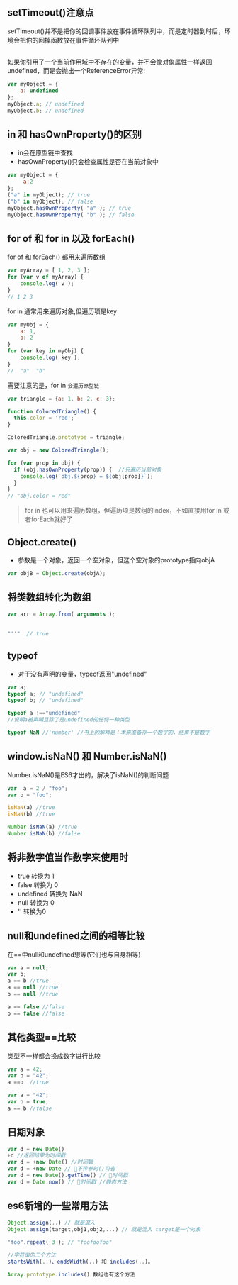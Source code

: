 ## setTimeout()注意点
setTimeout()并不是把你的回调事件放在事件循环队列中，而是定时器到时后，环境会把你的回掉函数放在事件循环队列中

## 
如果你引用了一个当前作用域中不存在的变量，并不会像对象属性一样返回 undefined，而是会抛出一个ReferenceError异常:
```javascript
var myObject = { 
    a: undefined
};
myObject.a; // undefined 
myObject.b; // undefined 
```

## 
## in 和 hasOwnProperty()的区别
- in会在原型链中查找
- hasOwnProperty()只会检查属性是否在当前对象中
```javascript
var myObject = {
     a:2
};
("a" in myObject); // true 
("b" in myObject); // false
myObject.hasOwnProperty( "a" ); // true 
myObject.hasOwnProperty( "b" ); // false
```

## 
## for of 和 for in 以及 forEach()
for of 和 forEach() 都用来遍历数组
```javascript
var myArray = [ 1, 2, 3 ];
for (var v of myArray) { 
    console.log( v );
}
// 1 2 3
```
for in 通常用来遍历对象,但遍历项是key
```javascript
var myObj = {
    a: 1,
    b: 2
}
for (var key in myObj) { 
    console.log( key );
}
//  "a"  "b"
```
需要注意的是，for in `会遍历原型链`
```javascript
var triangle = {a: 1, b: 2, c: 3};

function ColoredTriangle() {
  this.color = 'red';
}

ColoredTriangle.prototype = triangle;

var obj = new ColoredTriangle();

for (var prop in obj) {
  if (obj.hasOwnProperty(prop)) {  //只遍历当前对象
    console.log(`obj.${prop} = ${obj[prop]}`);
  } 
}
// "obj.color = red"
```
> for in 也可以用来遍历数组，但遍历项是数组的index，不如直接用for in 或者forEach就好了

## 
## Object.create() 
- 参数是一个对象，返回一个空对象，但这个空对象的prototype指向objA
```javascript
var objB = Object.create(objA);
```


## 
## 将类数组转化为数组
```javascript
var arr = Array.from( arguments );
```


## 
```javascript
"''"  // true
```


## 
## typeof
- 对于没有声明的变量，typeof返回"undefined"
```javascript
var a;
typeof a; // "undefined" 
typeof b; // "undefined"
```
```javascript
typeof a !=="undefined"
//说明a被声明且除了是undefined的任何一种类型
```
```javascript
typeof NaN //'number' //书上的解释是：本来准备存一个数字的，结果不是数字
```

## 
## window.isNaN() 和 Number.isNaN()
Number.isNaN()是ES6才出的，解决了isNaN()的判断问题
```javascript
var  a = 2 / "foo";
var b = "foo";

isNaN(a) //true
isNaN(b) //true

Number.isNaN(a) //true
Number.isNaN(b) //false
```

## 
## 将非数字值当作数字来使用时
- true 转换为 1
- false 转换为 0
- undefined 转换为 NaN
- null 转换为 0
- '' 转换为0

## 
## null和undefined之间的相等比较
在==中null和undefined想等(它们也与自身相等)
```javascript
var a = null;
var b;
a == b //true
a == null //true
b == null //true

a == false //false
b == false //false
```

## 
## 其他类型==比较
类型不一样都会换成数字进行比较
```javascript
var a = 42;
var b = "42";
a ==b  //true

var a = "42";
var b = true;
a == b //false
```

## 
## 日期对象
```javascript
var d = new Date()
+d //返回结果为时间戳
var d = +new Date() //时间戳
var d = +new Date // 不传参时()可省
var d = new Date().getTime() // 时间戳
var d = Date.now() // 时间戳 //静态方法
```

## 
## es6新增的一些常用方法
```javascript
Object.assign(..) // 就是混入
Object.assign(target,obj1,obj2,...) // 就是混入 target是一个对象
              
"foo".repeat( 3 ); // "foofoofoo"

//字符串的三个方法
startsWith(..)、endsWidth(..) 和 includes(..)。

Array.prototype.includes() 数组也有这个方法
```
